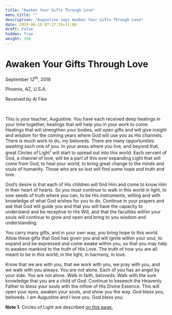 ```yaml
---
title: "Awaken Your Gifts Through Love"
menu_title: ""
description: "Augustine says Awaken Your Gifts Through Love"
date: 2020-06-10 07:27:15+11:00
draft: False
hidden: True
weight: 358
---
```

# Awaken Your Gifts Through Love

September 12<sup>th</sup>, 2018

Phoenix, AZ, U.S.A.

Received by Al Fike

 

This is your teacher, Augustine. You have each received deep healings in your time together, healings that will help you in your work to come. Healings that will strengthen your bodies, will open gifts and will give insight and wisdom for the coming years where God will use you as His channels. There is much work to do, my beloveds. There are many opportunities awaiting each one of you. In your areas where you live, and beyond that, great Circles of Light<sup>1</sup> will start to spread out into this world. Each servant of God, a channel of love, will be a part of this ever expanding Light that will come from God, to heal your world, to bring great change to the minds and souls of humanity. Those who are so lost will find some hope and truth and love. 

God’s desire is that each of His children will find Him and come to know Him in their heart of hearts. So you must continue to walk in this world in light, to sow seeds of truth where you can, to be His instruments, willing and with knowledge of what God wishes for you to do. Continue in your prayers and ask that God will guide you and that you will have the capacity to understand and be receptive to His Will, and that the faculties within your souls will continue to grow and open and bring to you wisdom and understanding. 

You carry many gifts, and in your own way, you bring hope to this world. Allow these gifts that God has given you and will ignite within your soul, to expand and be expressed and come awake within you, so that you may help to awaken mankind to the truth of His Love. The truth of how you are all meant to be in this world; in the light, in harmony, in love. 

Know that we are with you, that we work with you, we pray with you, and we walk with you always. You are not alone. Each of you has an angel by your side. You are not alone. Walk in faith, beloveds. Walk with the sure knowledge that you are a child of God. Continue to beseech the Heavenly Father to bless your souls with the inflow of His Divine Essence. This will open your eyes, awaken your souls, and show you the way. God bless you, beloveds. I am Augustine and I love you. God bless you. 

**Note 1.** Circles of Light are described [on this page.](https://new-birth.net/spiritual-subjects/circles-of-light/)
